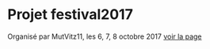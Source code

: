 # Projet festival2017

Organisé par MutVitz11, les 6, 7, 8 octobre 2017
[voir la page](https://htmlpreview.github.io/?https://github.com/dtarcz/festival2017/blob/master/index.html)
